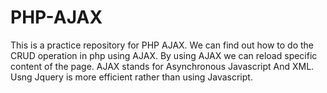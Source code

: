 # PHP-AJAX
This is a practice repository for PHP AJAX. We can find out how to do the CRUD operation in php using AJAX. By using AJAX we can reload specific content of the page. AJAX stands for Asynchronous Javascript And XML. Usng Jquery is more efficient rather than using Javascript.
